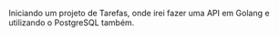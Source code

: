 Iniciando um projeto de Tarefas, onde irei fazer uma API em Golang e utilizando o PostgreSQL também.